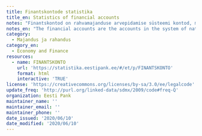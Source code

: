 ```yaml
---
title: Finantskontode statistika
title_en: Statistics of financial accounts
notes: "Finantskontod on rahvamajanduse arvepidamise süsteemi kontod, millel kajastatakse institutsiooniliste sektorite finantsvarasid ja kohustusi perioodi lõpu seisuga, tehingulisi muutusi (netotehingud) ja muid muutusi (nt ümberhindlused, ümberklassifitseerimised, mahakandmised).\r\n\r\nFinantskontod annavad süsteemse ja tervikliku ülevaate institutsiooniliste sektorite finantsvarade ja kohustuste suurusest ja struktuurist ning võimaldavad analüüsida eri sektorite omavahelisi seoseid, riskide kontsentreerumist, muutusi finantskäitumises ja finantssuhteid ülejäänud maailmaga."
notes_en: "The financial accounts are the accounts in the system of national accounts that reflect the financial assets and liabilities of the institutional sector at the end of the period, net transactions, and other changes such as revaluations, reclassifications or write-offs.\r\n\r\nThe financial accounts give a comprehensive and systemic picture of the size and structure of the financial assets and liabilities of the institutional sector and permit analysis of the connections between different sectors, the risks of concentration, changes in financial behaviour, and financial relations with the rest of the world."
category: 
  - Majandus ja rahandus
category_en:
  - Economy and Finance
resources:
  - name: FINANTSKONTO
    url: 'https://statistika.eestipank.ee/#/et/p/FINANTSKONTO'
    format: html
    interactive: 'TRUE'
license: 'https://creativecommons.org/licenses/by-sa/3.0/ee/legalcode'
update_freq: 'http://purl.org/linked-data/sdmx/2009/code#freq-Q'
organization: Eesti Pank
maintainer_name: ''
maintainer_email: ''
maintainer_phone: ''
date_issued: '2020/06/10'
date_modified: '2020/06/10'
---
```

